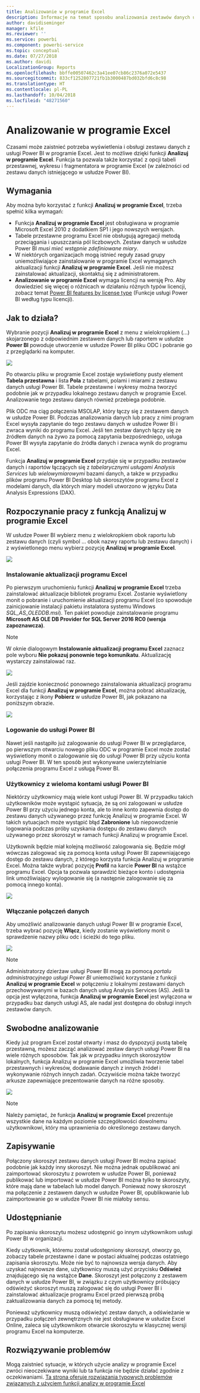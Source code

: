 ```yaml
---
title: Analizowanie w programie Excel
description: Informacje na temat sposobu analizowania zestawów danych usługi Power BI w programie Excel
author: davidiseminger
manager: kfile
ms.reviewer: ''
ms.service: powerbi
ms.component: powerbi-service
ms.topic: conceptual
ms.date: 07/27/2018
ms.author: davidi
LocalizationGroup: Reports
ms.openlocfilehash: bbffe00507462c3a41ee07cb86c2376a072e5437
ms.sourcegitcommit: 833cf1252807721fb1b3000487bd032bfd6c8c98
ms.translationtype: HT
ms.contentlocale: pl-PL
ms.lasthandoff: 10/04/2018
ms.locfileid: "48271560"
---
```

# <a name="analyze-in-excel"></a>Analizowanie w programie Excel
Czasami może zaistnieć potrzeba wyświetlenia i obsługi zestawu danych z usługi Power BI w programie Excel. Jest to możliwe dzięki funkcji **Analizuj w programie Excel**. Funkcja ta pozwala także korzystać z opcji tabeli przestawnej, wykresu i fragmentatora w programie Excel (w zależności od zestawu danych istniejącego w usłudze Power BI).

## <a name="requirements"></a>Wymagania
Aby można było korzystać z funkcji **Analizuj w programie Excel**, trzeba spełnić kilka wymagań:

* Funkcja **Analizuj w programie Excel** jest obsługiwana w programie Microsoft Excel 2010 z dodatkiem SP1 i jego nowszych wersjach.
* Tabele przestawne programu Excel nie obsługują agregacji metodą przeciągania i upuszczania pól liczbowych. Zestaw danych w usłudze Power BI *musi mieć wstępnie zdefiniowane miary*.
* W niektórych organizacjach mogą istnieć reguły zasad grupy uniemożliwiające zainstalowanie w programie Excel wymaganych aktualizacji funkcji **Analizuj w programie Excel**. Jeśli nie możesz zainstalować aktualizacji, skontaktuj się z administratorem.
* **Analizowanie w programie Excel** wymaga licencji na wersję Pro. Aby dowiedzieć się więcej o różnicach w działaniu różnych typów licencji, zobacz temat [Power BI features by license type](service-features-license-type.md) (Funkcje usługi Power BI według typu licencji). 

## <a name="how-does-it-work"></a>Jak to działa?
Wybranie pozycji **Analizuj w programie Excel** z menu z wielokropkiem (...) skojarzonego z odpowiednim zestawem danych lub raportem w usłudze **Power BI** powoduje utworzenie w usłudze Power BI pliku ODC i pobranie go z przeglądarki na komputer.

![](media/service-analyze-in-excel/power-bi-analyze-in-excel.png)

Po otwarciu pliku w programie Excel zostaje wyświetlony pusty element **Tabela przestawna** i lista **Pola** z tabelami, polami i miarami z zestawu danych usługi Power BI. Tabele przestawne i wykresy można tworzyć podobnie jak w przypadku lokalnego zestawu danych w programie Excel. Analizowanie tego zestawu danych również przebiega podobnie.

Plik ODC ma ciąg połączenia MSOLAP, który łączy się z zestawem danych w usłudze Power BI. Podczas analizowania danych lub pracy z nimi program Excel wysyła zapytanie do tego zestawu danych w usłudze Power BI i zwraca wyniki do programu Excel. Jeśli ten zestaw danych łączy się ze źródłem danych na żywo za pomocą zapytania bezpośredniego, usługa Power BI wysyła zapytanie do źródła danych i zwraca wynik do programu Excel.

Funkcja **Analizuj w programie Excel** przydaje się w przypadku zestawów danych i raportów łączących się z *tabelarycznymi usługami Analysis Services* lub *wielowymiarowymi* bazami danych, a także w przypadku plików programu Power BI Desktop lub skoroszytów programu Excel z modelami danych, dla których miary modeli utworzono w języku Data Analysis Expressions (DAX).

## <a name="get-started-with-analyze-in-excel"></a>Rozpoczynanie pracy z funkcją Analizuj w programie Excel
W usłudze Power BI wybierz menu z wielokropkiem obok raportu lub zestawu danych (czyli symbol ... obok nazwy raportu lub zestawu danych) i z wyświetlonego menu wybierz pozycję **Analizuj w programie Excel**.

![](media/service-analyze-in-excel/power-bi-analyze-menu.png)

### <a name="install-excel-updates"></a>Instalowanie aktualizacji programu Excel
Po pierwszym uruchomieniu funkcji **Analizuj w programie Excel** trzeba zainstalować aktualizacje bibliotek programu Excel. Zostanie wyświetlony monit o pobranie i uruchomienie aktualizacji programu Excel (co spowoduje zainicjowanie instalacji pakietu instalatora systemu Windows *SQL_AS_OLEDDB.msi*). Ten pakiet powoduje zainstalowanie programu **Microsoft AS OLE DB Provider for SQL Server 2016 RC0 (wersja zapoznawcza)**.

> [!NOTE]
> W oknie dialogowym **Instalowanie aktualizacji programu Excel** zaznacz pole wyboru **Nie pokazuj ponownie tego komunikatu**. Aktualizację wystarczy zainstalować raz.
> 
> 

![](media/service-analyze-in-excel/pbi_anlz_excel_dontshow.png)

Jeśli zajdzie konieczność ponownego zainstalowania aktualizacji programu Excel dla funkcji **Analizuj w programie Excel**, można pobrać aktualizację, korzystając z ikony **Pobierz** w usłudze Power BI, jak pokazano na poniższym obrazie.

![](media/service-analyze-in-excel/pbi_anlz_excel_download_again.png)

### <a name="sign-in-to-power-bi"></a>Logowanie do usługi Power BI
Nawet jeśli nastąpiło już zalogowanie do usługi Power BI w przeglądarce, po pierwszym otwarciu nowego pliku ODC w programie Excel może zostać wyświetlony monit o zalogowanie się do usługi Power BI przy użyciu konta usługi Power BI. W ten sposób jest wykonywane uwierzytelnianie połączenia programu Excel z usługą Power BI.

### <a name="users-with-multiple-power-bi-accounts"></a>Użytkownicy z wieloma kontami usługi Power BI
Niektórzy użytkownicy mają wiele kont usługi Power BI. W przypadku takich użytkowników może wystąpić sytuacja, że są oni zalogowani w usłudze Power BI przy użyciu jednego konta, ale to inne konto zapewnia dostęp do zestawu danych używanego przez funkcję Analizuj w programie Excel. W takich sytuacjach może wystąpić błąd **Zabronione** lub niepowodzenie logowania podczas próby uzyskania dostępu do zestawu danych używanego przez skoroszyt w ramach funkcji Analizuj w programie Excel.

Użytkownik będzie miał kolejną możliwość zalogowania się. Będzie mógł wówczas zalogować się za pomocą konta usługi Power BI zapewniającego dostęp do zestawu danych, z którego korzysta funkcja Analizuj w programie Excel. Można także wybrać pozycję **Profil** na karcie **Power BI** na wstążce programu Excel. Opcja ta pozwala sprawdzić bieżące konto i udostępnia link umożliwiający wylogowanie się (a następnie zalogowanie się za pomocą innego konta).

![](media/service-analyze-in-excel/pbi_anlz_excel_profile.png)

### <a name="enable-data-connections"></a>Włączanie połączeń danych
Aby umożliwić analizowanie danych usługi Power BI w programie Excel, trzeba wybrać pozycję **Włącz**, kiedy zostanie wyświetlony monit o sprawdzenie nazwy pliku odc i ścieżki do tego pliku.

![](media/service-analyze-in-excel/pbi_anlz_excel_enable.png)

> [!NOTE]
> Administratorzy dzierżaw usługi Power BI mogą za pomocą *portalu administracyjnego usługi Power BI* uniemożliwić korzystanie z funkcji **Analizuj w programie Excel** w połączeniu z lokalnymi zestawami danych przechowywanymi w bazach danych usług Analysis Services (AS). Jeśli ta opcja jest wyłączona, funkcja **Analizuj w programie Excel** jest wyłączona w przypadku baz danych usługi AS, ale nadal jest dostępna do obsługi innych zestawów danych.
> 
> 

## <a name="analyze-away"></a>Swobodne analizowanie
Kiedy już program Excel został otwarty i masz do dyspozycji pustą tabelę przestawną, możesz zacząć analizować zestaw danych usługi Power BI na wiele różnych sposobów. Tak jak w przypadku innych skoroszytów lokalnych, funkcja Analizuj w programie Excel umożliwia tworzenie tabel przestawnych i wykresów, dodawanie danych z innych źródeł i wykonywanie różnych innych zadań. Oczywiście można także tworzyć arkusze zapewniające prezentowanie danych na różne sposoby.

![](media/service-analyze-in-excel/pbi_anlz_excel_chart.png)

> [!NOTE]
> Należy pamiętać, że funkcja **Analizuj w programie Excel** prezentuje wszystkie dane na każdym poziomie szczegółowości dowolnemu użytkownikowi, który ma uprawnienia do określonego zestawu danych.
> 
> 

## <a name="save"></a>Zapisywanie
Połączony skoroszyt zestawu danych usługi Power BI można zapisać podobnie jak każdy inny skoroszyt. Nie można jednak opublikować ani zaimportować skoroszytu z powrotem w usłudze Power BI, ponieważ publikować lub importować w usłudze Power BI można tylko te skoroszyty, które mają dane w tabelach lub model danych. Ponieważ nowy skoroszyt ma połączenie z zestawem danych w usłudze Power BI, opublikowanie lub zaimportowanie go w usłudze Power BI nie miałoby sensu.

## <a name="share"></a>Udostępnianie
Po zapisaniu skoroszytu możesz udostępnić go innym użytkownikom usługi Power BI w organizacji.

Kiedy użytkownik, któremu został udostępniony skoroszyt, otworzy go, zobaczy tabele przestawne i dane w postaci aktualnej podczas ostatniego zapisania skoroszytu. Może nie być to najnowsza wersja danych. Aby uzyskać najnowsze dane, użytkownicy muszą użyć przycisku **Odśwież** znajdującego się na wstążce **Dane**. Skoroszyt jest połączony z zestawem danych w usłudze Power BI, w związku z czym użytkownicy próbujący odświeżyć skoroszyt muszą zalogować się do usługi Power BI i zainstalować aktualizacje programu Excel przed pierwszą próbą zaktualizowania danych za pomocą tej metody.

Ponieważ użytkownicy muszą odświeżyć zestaw danych, a odświeżanie w przypadku połączeń zewnętrznych nie jest obsługiwane w usłudze Excel Online, zaleca się użytkownikom otwarcie skoroszytu w klasycznej wersji programu Excel na komputerze.

## <a name="troubleshooting"></a>Rozwiązywanie problemów
Mogą zaistnieć sytuacje, w których użycie analizy w programie Excel zwróci nieoczekiwane wyniki lub ta funkcja nie będzie działać zgodnie z oczekiwaniami. [Ta strona oferuje rozwiązania typowych problemów związanych z użyciem funkcji analizy w programie Excel](desktop-troubleshooting-analyze-in-excel.md)
